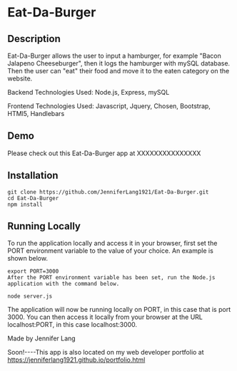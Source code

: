 # Eat-Da-Burger


## Description

Eat-Da-Burger allows the user to input a hamburger, for example "Bacon Jalapeno Cheeseburger", then it logs the hamburger with mySQL database.  Then the user can "eat" their food and move it to the eaten category on the website.  

Backend Technologies Used:  Node.js, Express, mySQL

Frontend Technologies Used: Javascript, Jquery, Chosen, Bootstrap, HTMl5, Handlebars

## Demo

 Please check out this Eat-Da-Burger app at XXXXXXXXXXXXXXX

## Installation

```
git clone https://github.com/JenniferLang1921/Eat-Da-Burger.git
cd Eat-Da-Burger
npm install
```

## Running Locally

To run the application locally and access it in your browser, first set the PORT environment variable to the value of your choice. An example is shown below.
```
export PORT=3000
After the PORT environment variable has been set, run the Node.js application with the command below.
```

```
node server.js
```
The application will now be running locally on PORT, in this case that is port 3000. You can then access it locally from your browser at the URL localhost:PORT, in this case localhost:3000.

Made by Jennifer Lang

Soon!----This app is also located on my web developer portfolio at https://jenniferlang1921.github.io/portfolio.html

